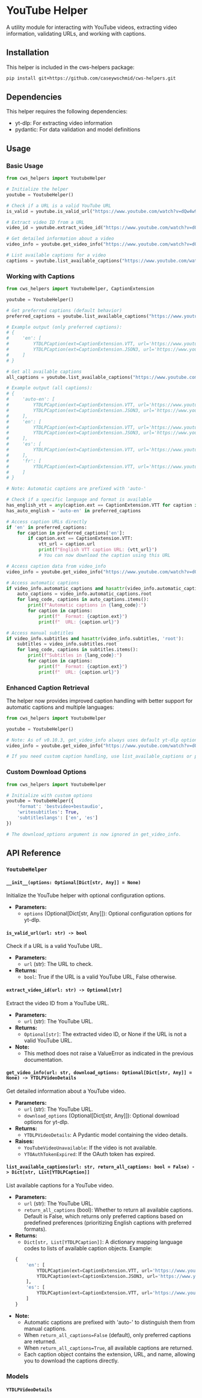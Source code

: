 # YouTube Helper

A utility module for interacting with YouTube videos, extracting video information, validating URLs, and working with captions.

## Installation

This helper is included in the cws-helpers package:

```bash
pip install git+https://github.com/caseywschmid/cws-helpers.git
```

## Dependencies

This helper requires the following dependencies:
- yt-dlp: For extracting video information
- pydantic: For data validation and model definitions

## Usage

### Basic Usage

```python
from cws_helpers import YoutubeHelper

# Initialize the helper
youtube = YoutubeHelper()

# Check if a URL is a valid YouTube URL
is_valid = youtube.is_valid_url("https://www.youtube.com/watch?v=dQw4w9WgXcQ")

# Extract video ID from a URL
video_id = youtube.extract_video_id("https://www.youtube.com/watch?v=dQw4w9WgXcQ")

# Get detailed information about a video
video_info = youtube.get_video_info("https://www.youtube.com/watch?v=dQw4w9WgXcQ")

# List available captions for a video
captions = youtube.list_available_captions("https://www.youtube.com/watch?v=dQw4w9WgXcQ")
```

### Working with Captions

```python
from cws_helpers import YoutubeHelper, CaptionExtension

youtube = YoutubeHelper()

# Get preferred captions (default behavior)
preferred_captions = youtube.list_available_captions("https://www.youtube.com/watch?v=dQw4w9WgXcQ")

# Example output (only preferred captions):
# {
#     'en': [
#         YTDLPCaption(ext=CaptionExtension.VTT, url='https://www.youtube.com/api/timedtext?...', name='English'),
#         YTDLPCaption(ext=CaptionExtension.JSON3, url='https://www.youtube.com/api/timedtext?...', name='English')
#     ]
# }

# Get all available captions
all_captions = youtube.list_available_captions("https://www.youtube.com/watch?v=dQw4w9WgXcQ", return_all_captions=True)

# Example output (all captions):
# {
#     'auto-en': [
#         YTDLPCaption(ext=CaptionExtension.VTT, url='https://www.youtube.com/api/timedtext?...', name='English'),
#         YTDLPCaption(ext=CaptionExtension.JSON3, url='https://www.youtube.com/api/timedtext?...', name='English')
#     ],
#     'en': [
#         YTDLPCaption(ext=CaptionExtension.VTT, url='https://www.youtube.com/api/timedtext?...', name='English'),
#         YTDLPCaption(ext=CaptionExtension.JSON3, url='https://www.youtube.com/api/timedtext?...', name='English')
#     ],
#     'es': [
#         YTDLPCaption(ext=CaptionExtension.VTT, url='https://www.youtube.com/api/timedtext?...', name='Spanish')
#     ],
#     'fr': [
#         YTDLPCaption(ext=CaptionExtension.VTT, url='https://www.youtube.com/api/timedtext?...', name='French')
#     ]
# }

# Note: Automatic captions are prefixed with 'auto-'

# Check if a specific language and format is available
has_english_vtt = any(caption.ext == CaptionExtension.VTT for caption in preferred_captions.get('en', []))
has_auto_english = 'auto-en' in preferred_captions

# Access caption URLs directly
if 'en' in preferred_captions:
    for caption in preferred_captions['en']:
        if caption.ext == CaptionExtension.VTT:
            vtt_url = caption.url
            print(f"English VTT caption URL: {vtt_url}")
            # You can now download the caption using this URL

# Access caption data from video_info
video_info = youtube.get_video_info("https://www.youtube.com/watch?v=dQw4w9WgXcQ")

# Access automatic captions
if video_info.automatic_captions and hasattr(video_info.automatic_captions, 'root'):
    auto_captions = video_info.automatic_captions.root
    for lang_code, captions in auto_captions.items():
        print(f"Automatic captions in {lang_code}:")
        for caption in captions:
            print(f"  Format: {caption.ext}")
            print(f"  URL: {caption.url}")

# Access manual subtitles
if video_info.subtitles and hasattr(video_info.subtitles, 'root'):
    subtitles = video_info.subtitles.root
    for lang_code, captions in subtitles.items():
        print(f"Subtitles in {lang_code}:")
        for caption in captions:
            print(f"  Format: {caption.ext}")
            print(f"  URL: {caption.url}")
```

### Enhanced Caption Retrieval

The helper now provides improved caption handling with better support for automatic captions and multiple languages:

```python
from cws_helpers import YoutubeHelper

youtube = YoutubeHelper()

# Note: As of v0.10.3, get_video_info always uses default yt-dlp options and ignores custom download_options.
video_info = youtube.get_video_info("https://www.youtube.com/watch?v=dQw4w9WgXcQ")

# If you need custom caption handling, use list_available_captions or process captions from video_info manually.
```

### Custom Download Options

```python
from cws_helpers import YoutubeHelper

# Initialize with custom options
youtube = YoutubeHelper({
    'format': 'bestvideo+bestaudio',
    'writesubtitles': True,
    'subtitleslangs': ['en', 'es']
})

# The download_options argument is now ignored in get_video_info.
```

## API Reference

### `YoutubeHelper`

#### `__init__(options: Optional[Dict[str, Any]] = None)`

Initialize the YouTube helper with optional configuration options.

- **Parameters:**
  - `options` (Optional[Dict[str, Any]]): Optional configuration options for yt-dlp.

#### `is_valid_url(url: str) -> bool`

Check if a URL is a valid YouTube URL.

- **Parameters:**
  - `url` (str): The URL to check.
- **Returns:**
  - `bool`: True if the URL is a valid YouTube URL, False otherwise.

#### `extract_video_id(url: str) -> Optional[str]`

Extract the video ID from a YouTube URL.

- **Parameters:**
  - `url` (str): The YouTube URL.
- **Returns:**
  - `Optional[str]`: The extracted video ID, or None if the URL is not a valid YouTube URL.
- **Note:**
  - This method does not raise a ValueError as indicated in the previous documentation.

#### `get_video_info(url: str, download_options: Optional[Dict[str, Any]] = None) -> YTDLPVideoDetails`

Get detailed information about a YouTube video.

- **Parameters:**
  - `url` (str): The YouTube URL.
  - `download_options` (Optional[Dict[str, Any]]): Optional download options for yt-dlp.
- **Returns:**
  - `YTDLPVideoDetails`: A Pydantic model containing the video details.
- **Raises:**
  - `YouTubeVideoUnavailable`: If the video is not available.
  - `YTOAuthTokenExpired`: If the OAuth token has expired.

#### `list_available_captions(url: str, return_all_captions: bool = False) -> Dict[str, List[YTDLPCaption]]`

List available captions for a YouTube video.

- **Parameters:**
  - `url` (str): The YouTube URL.
  - `return_all_captions` (bool): Whether to return all available captions. Default is False, which returns only preferred captions based on predefined preferences (prioritizing English captions with preferred formats).
- **Returns:**
  - `Dict[str, List[YTDLPCaption]]`: A dictionary mapping language codes to lists of available caption objects.
  Example:
  ```python
  {
      'en': [
          YTDLPCaption(ext=CaptionExtension.VTT, url='https://www.youtube.com/api/timedtext?...', name='English'),
          YTDLPCaption(ext=CaptionExtension.JSON3, url='https://www.youtube.com/api/timedtext?...', name='English')
      ],
      'es': [
          YTDLPCaption(ext=CaptionExtension.VTT, url='https://www.youtube.com/api/timedtext?...', name='Spanish')
      ]
  }
  ```
- **Note:**
  - Automatic captions are prefixed with 'auto-' to distinguish them from manual captions.
  - When `return_all_captions=False` (default), only preferred captions are returned.
  - When `return_all_captions=True`, all available captions are returned.
  - Each caption object contains the extension, URL, and name, allowing you to download the captions directly.

### Models

#### `YTDLPVideoDetails`